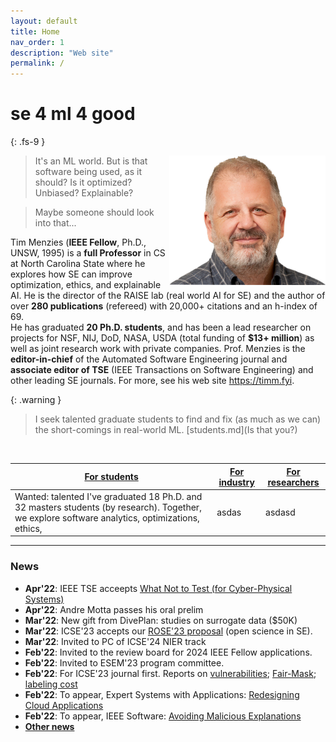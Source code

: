 ```yaml
---
layout: default
title: Home
nav_order: 1
description: "Web site"
permalink: /
---
```


# se 4 ml 4 good
{: .fs-9 }

<img align=right width=250 src="/assets/img/head.png">

> It's an ML world.  But is that software being  used, as it should? Is it optimized? Unbiased? Explainable? 

> Maybe  someone should look into that...

Tim Menzies (**IEEE Fellow**, Ph.D., UNSW, 1995) is a **full Professor** in CS at North Carolina State
where he explores how SE can improve optimization, ethics, and explainable AI.
He is the director of the RAISE lab (real world AI for SE) and the author of over **280 publications**
 (refereed) with 20,000+ citations and an h-index of 69.  
He has graduated **20 Ph.D. students**, and has been a 
lead researcher on projects for NSF, NIJ, DoD, NASA, USDA (total funding of 
**$13+ million**) as well as joint research work with private companies. Prof. Menzies is the 
**editor-in-chief** of the Automated Software Engineering journal and 
**associate editor of TSE**  (IEEE Transactions on Software Engineering) and other leading SE journals. 
For more, see his web site https://timm.fyi.

{: .warning }
> I seek talented graduate students to find and fix (as much as we can) the
short-comings in real-world ML. [students.md](Is that you?)

<br clear=all>

  <table> 
    <thead> 
      <tr> <th><a href="students.md" class="btn btn-primary">For students</a></th> 
      <th> <a href="industry.md" class="btn btn-blue">For industry</a></th> 
      <th> <a href="research.md" class="btn btn-green">For researchers</a></th> 
      </tr> 
    </thead> 
    <tbody> 
      <tr> 
       <td>Wanted: talented I've graduated 18 Ph.D. and 32 masters students (by research). Together, we explore
software analytics, optimizations, ethics, </td> <td>asdas</td> <td>asdasd</td> </tr> 
    </tbody> 
   </table>

----

<h3>News</h3>
<ul>
   <li id="">    <b>Apr'22</b>: IEEE TSE acceepts <a href="https://arxiv.org/pdf/2112.01598.pdf">What Not to Test (for Cyber-Physical Systems)</a></li>
   <li id="dim"> <b>Apr'22</b>: Andre Motta passes his oral prelim</li>
   <li id="">    <b>Mar'22</b>: New gift from DivePlan: studies on surrogate data ($50K)</li>
	 <li id="dim"> <b>Mar'22</b>: ICSE'23 accepts our <a href="https://conf.researchr.org/track/icse-2023/rose-festival">ROSE'23 proposal</a> (open science in SE).</li>
   <Li id="">    <b>Mar'22</b>: Invited to PC of ICSE'24 NIER track</li>
   <Li id="dim"> <b>Feb'22</b>: Invited to the review board for 2024 IEEE Fellow applications.</li>
   <Li id="">    <b>Feb'22</b>: Invited to ESEM'23 program committee.</li>
   <Li id="dim"> <b>Feb'22</b>: For ICSE'23 journal first. Reports on <a href="https://arxiv.org/pdf/2208.01595.pdf">vulnerabilities</a>; <a href="https://arxiv.org/pdf/2110.01109.pdf">Fair-Mask</a>; <a href="https://arxiv.org/pdf/2201.10592.pdf">labeling cost</a></li>
   <li id="">    <b>Feb'22</b>: To appear, Expert Systems with Applications: <a href="https://arxiv.org/pdf/2109.14569.pdf">Redesigning Cloud Applications</a></li>
   <li id="dim"> <b>Feb'22</b>: To appear, IEEE Software: <a href="https://arxiv.org/pdf/2301.10407.pdf">Avoiding Malicious Explanations</a></li>
   <li id="">    <b><a href="#priornews">Other  news</a></b></li>
</ul>




